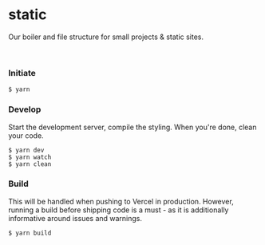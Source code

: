 
# static
Our boiler and file structure for small projects & static sites.

&nbsp;

### Initiate
    $ yarn

### Develop

Start the development server, compile the styling. When you're done, clean your code.

  

    $ yarn dev
    $ yarn watch
    $ yarn clean

  

### Build
This will be handled when pushing to Vercel in production. However, running a build before shipping code is a must - as it is additionally informative around issues and warnings.

    $ yarn build

